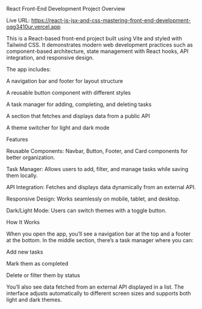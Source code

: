  React Front-End Development Project
Overview

Live URL: https://react-js-jsx-and-css-mastering-front-end-development-oqg3410ur.vercel.app

This is a React-based front-end project built using Vite and styled with Tailwind CSS.
It demonstrates modern web development practices such as component-based architecture, state management with React hooks, API integration, and responsive design.

The app includes:

A navigation bar and footer for layout structure

A reusable button component with different styles

A task manager for adding, completing, and deleting tasks

A section that fetches and displays data from a public API

A theme switcher for light and dark mode

Features

Reusable Components: Navbar, Button, Footer, and Card components for better organization.

Task Manager: Allows users to add, filter, and manage tasks while saving them locally.

API Integration: Fetches and displays data dynamically from an external API.

Responsive Design: Works seamlessly on mobile, tablet, and desktop.

Dark/Light Mode: Users can switch themes with a toggle button.

How It Works

When you open the app, you’ll see a navigation bar at the top and a footer at the bottom.
In the middle section, there’s a task manager where you can:

Add new tasks

Mark them as completed

Delete or filter them by status

You’ll also see data fetched from an external API displayed in a list.
The interface adjusts automatically to different screen sizes and supports both light and dark themes.

